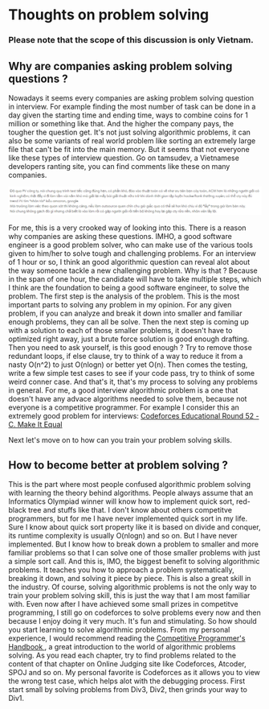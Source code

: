 # Thoughts on problem solving

### Please note that the scope of this discussion is only Vietnam.

## Why are companies asking problem solving questions ?

Nowadays it seems every companies are asking problem solving question in interview. For example finding the most number of task can be done in a day given the starting time and ending time, ways to combine coins for 1 million or something like that. And the higher the company pays, the tougher the question get. It's not just solving algorithmic problems, it can also be some variants of real world problem like sorting an extremely large file that can't be fit into the main memory. But it seems that not everyone like these types of interview question. Go on tamsudev, a Vietnamese developers ranting site, you can find comments like these on many companies.

![sample rant](https://raw.githubusercontent.com/TD2106/Notes/master/images/thoughts_on_problem_solving_rant_1.PNG)

For me, this is a very crooked way of looking into this. There is a reason why companies are asking these questions. IMHO, a good software engineer is a good problem solver, who can make use of the various tools given to him/her to solve tough and challenging problems. For an interview of 1 hour or so, I think an good algorithmic question can reveal alot about the way someone tackle a new challenging problem. Why is that ? Because in the span of one hour, the candidate will have to take multiple steps, which I think are the foundation to being a good software engineer, to solve the problem. The first step is the analysis of the problem. This is the most important parts to solving any problem in my opinion. For any given problem, if you can analyze and break it down into smaller and familiar enough problems, they can all be solve. Then the next step is coming up with a solution to each of those smaller problems, it doesn't have to optimized right away, just a brute force solution is good enough drafting. Then you need to ask yourself, is this good enough ? Try to remove those redundant loops, if else clause, try to think of a way to reduce it from a nasty O(n^2) to just O(nlogn) or better yet O(n). Then comes the testing, write a few simple test cases to see if your code pass, try to think of some weird conner case. And that's it, that's my process to solving any problems in general. For me, a good interview algorithmic problem is a one that doesn't have any advace algorithms needed to solve them, because not everyone is a competitive programmer. For example I consider this an extremely good problem for interviews: [Codeforces Educational Round 52 - C. Make It Equal
](http://codeforces.com/contest/1065/problem/C)

Next let's move on to how can you train your problem solving skills.

## How to become better at problem solving ?
This is the part where most people confused algorithmic problem solving with learning the theory behind algorithms. People always assume that an Informatics Olympiad winner will know how to implement quick sort, red-black tree and stuffs like that. I don't know about others competitve programmers, but for me I have never implemented quick sort in my life. Sure I know about quick sort property like it is based on divide and conquer, its runtime complexity is usually O(nlogn) and so on. But I have never implemented. But I know how to break down a problem to smaller and more familiar problems so that I can solve one of those smaller problems with just a simple sort call. And this is, IMO, the biggest benefit to solving algorithmic problems. It teaches you how to approach a problem systematically, breaking it down, and solving it piece by piece. This is also a great skill in the industry. Of course, solving algorithmic problems is not the only way to train your problem solving skill, this is just the way that I am most familiar with. Even now after I have achieved some small prizes in competitve programming, I still go on codeforces to solve problems every now and then because I enjoy doing it very much. It's fun and stimulating. So how should you start learning to solve algorithmic problems. From my personal experience, I would recommend reading the [Competitive Programmer's Handbook
](https://cses.fi/book/index.html), a great introduction to the world of algorithmic problems solving. As you read each chapter, try to find problems related to the content of that chapter on Online Judging site like Codeforces, Atcoder, SPOJ and so on. My personal favorite is Codeforces as it allows you to view the wrong test case, which helps alot with the debugging process. First start small by solving problems from Div3, Div2, then grinds your way to Div1.
